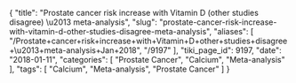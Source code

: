 {
    "title": "Prostate cancer risk increase with Vitamin D (other studies disagree) \u2013 meta-analysis",
    "slug": "prostate-cancer-risk-increase-with-vitamin-d-other-studies-disagree-meta-analysis",
    "aliases": [
        "/Prostate+cancer+risk+increase+with+Vitamin+D+other+studies+disagree+\u2013+meta-analysis+Jan+2018",
        "/9197"
    ],
    "tiki_page_id": 9197,
    "date": "2018-01-11",
    "categories": [
        "Prostate Cancer",
        "Calcium",
        "Meta-analysis"
    ],
    "tags": [
        "Calcium",
        "Meta-analysis",
        "Prostate Cancer"
    ]
}